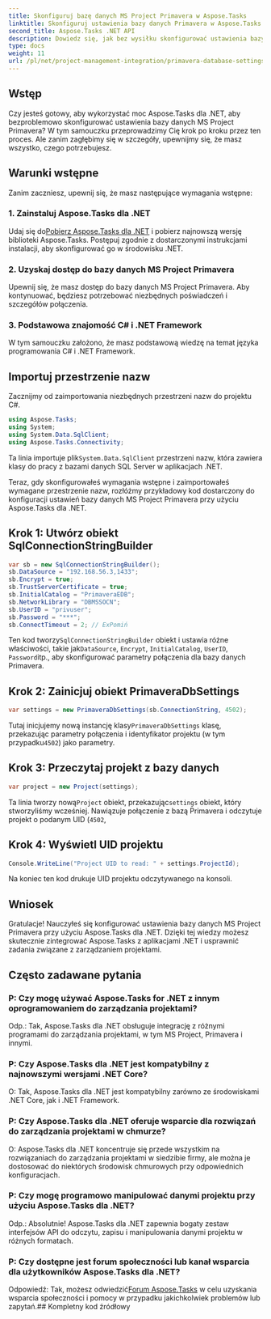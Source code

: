 ```yaml
---
title: Skonfiguruj bazę danych MS Project Primavera w Aspose.Tasks
linktitle: Skonfiguruj ustawienia bazy danych Primavera w Aspose.Tasks
second_title: Aspose.Tasks .NET API
description: Dowiedz się, jak bez wysiłku skonfigurować ustawienia bazy danych MS Project Primavera w Aspose.Tasks dla .NET. Usprawnij swoje zadania związane z zarządzaniem projektami.
type: docs
weight: 11
url: /pl/net/project-management-integration/primavera-database-settings/
---
```

## Wstęp
Czy jesteś gotowy, aby wykorzystać moc Aspose.Tasks dla .NET, aby bezproblemowo skonfigurować ustawienia bazy danych MS Project Primavera? W tym samouczku przeprowadzimy Cię krok po kroku przez ten proces. Ale zanim zagłębimy się w szczegóły, upewnijmy się, że masz wszystko, czego potrzebujesz.
## Warunki wstępne
Zanim zaczniesz, upewnij się, że masz następujące wymagania wstępne:
### 1. Zainstaluj Aspose.Tasks dla .NET
 Udaj się do[Pobierz Aspose.Tasks dla .NET](https://releases.aspose.com/tasks/net/) i pobierz najnowszą wersję biblioteki Aspose.Tasks. Postępuj zgodnie z dostarczonymi instrukcjami instalacji, aby skonfigurować go w środowisku .NET.
### 2. Uzyskaj dostęp do bazy danych MS Project Primavera
Upewnij się, że masz dostęp do bazy danych MS Project Primavera. Aby kontynuować, będziesz potrzebować niezbędnych poświadczeń i szczegółów połączenia.
### 3. Podstawowa znajomość C# i .NET Framework
W tym samouczku założono, że masz podstawową wiedzę na temat języka programowania C# i .NET Framework.

## Importuj przestrzenie nazw
Zacznijmy od zaimportowania niezbędnych przestrzeni nazw do projektu C#.

```csharp
using Aspose.Tasks;
using System;
using System.Data.SqlClient;
using Aspose.Tasks.Connectivity;

```
 Ta linia importuje plik`System.Data.SqlClient` przestrzeni nazw, która zawiera klasy do pracy z bazami danych SQL Server w aplikacjach .NET.

Teraz, gdy skonfigurowałeś wymagania wstępne i zaimportowałeś wymagane przestrzenie nazw, rozłóżmy przykładowy kod dostarczony do konfiguracji ustawień bazy danych MS Project Primavera przy użyciu Aspose.Tasks dla .NET.
## Krok 1: Utwórz obiekt SqlConnectionStringBuilder
```csharp
var sb = new SqlConnectionStringBuilder();
sb.DataSource = "192.168.56.3,1433";
sb.Encrypt = true;
sb.TrustServerCertificate = true;
sb.InitialCatalog = "PrimaveraEDB";
sb.NetworkLibrary = "DBMSSOCN";
sb.UserID = "privuser";
sb.Password = "***";
sb.ConnectTimeout = 2; // ExPomiń
```
 Ten kod tworzy`SqlConnectionStringBuilder` obiekt i ustawia różne właściwości, takie jak`DataSource`, `Encrypt`, `InitialCatalog`, `UserID`, `Password`itp., aby skonfigurować parametry połączenia dla bazy danych Primavera.
## Krok 2: Zainicjuj obiekt PrimaveraDbSettings
```csharp
var settings = new PrimaveraDbSettings(sb.ConnectionString, 4502);
```
Tutaj inicjujemy nową instancję klasy`PrimaveraDbSettings` klasę, przekazując parametry połączenia i identyfikator projektu (w tym przypadku`4502`) jako parametry.
## Krok 3: Przeczytaj projekt z bazy danych
```csharp
var project = new Project(settings);
```
 Ta linia tworzy nową`Project` obiekt, przekazując`settings` obiekt, który stworzyliśmy wcześniej. Nawiązuje połączenie z bazą Primavera i odczytuje projekt o podanym UID (`4502`,
## Krok 4: Wyświetl UID projektu
```csharp
Console.WriteLine("Project UID to read: " + settings.ProjectId);
```
Na koniec ten kod drukuje UID projektu odczytywanego na konsoli.

## Wniosek
Gratulacje! Nauczyłeś się konfigurować ustawienia bazy danych MS Project Primavera przy użyciu Aspose.Tasks dla .NET. Dzięki tej wiedzy możesz skutecznie zintegrować Aspose.Tasks z aplikacjami .NET i usprawnić zadania związane z zarządzaniem projektami.
## Często zadawane pytania
### P: Czy mogę używać Aspose.Tasks for .NET z innym oprogramowaniem do zarządzania projektami?
Odp.: Tak, Aspose.Tasks dla .NET obsługuje integrację z różnymi programami do zarządzania projektami, w tym MS Project, Primavera i innymi.
### P: Czy Aspose.Tasks dla .NET jest kompatybilny z najnowszymi wersjami .NET Core?
O: Tak, Aspose.Tasks dla .NET jest kompatybilny zarówno ze środowiskami .NET Core, jak i .NET Framework.
### P: Czy Aspose.Tasks dla .NET oferuje wsparcie dla rozwiązań do zarządzania projektami w chmurze?
O: Aspose.Tasks dla .NET koncentruje się przede wszystkim na rozwiązaniach do zarządzania projektami w siedzibie firmy, ale można je dostosować do niektórych środowisk chmurowych przy odpowiednich konfiguracjach.
### P: Czy mogę programowo manipulować danymi projektu przy użyciu Aspose.Tasks dla .NET?
Odp.: Absolutnie! Aspose.Tasks dla .NET zapewnia bogaty zestaw interfejsów API do odczytu, zapisu i manipulowania danymi projektu w różnych formatach.
### P: Czy dostępne jest forum społeczności lub kanał wsparcia dla użytkowników Aspose.Tasks dla .NET?
 Odpowiedź: Tak, możesz odwiedzić[Forum Aspose.Tasks](https://forum.aspose.com/c/tasks/15) w celu uzyskania wsparcia społeczności i pomocy w przypadku jakichkolwiek problemów lub zapytań.## Kompletny kod źródłowy